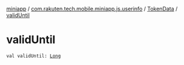 [miniapp](../../index.md) / [com.rakuten.tech.mobile.miniapp.js.userinfo](../index.md) / [TokenData](index.md) / [validUntil](./valid-until.md)

# validUntil

`val validUntil: `[`Long`](https://kotlinlang.org/api/latest/jvm/stdlib/kotlin/-long/index.html)